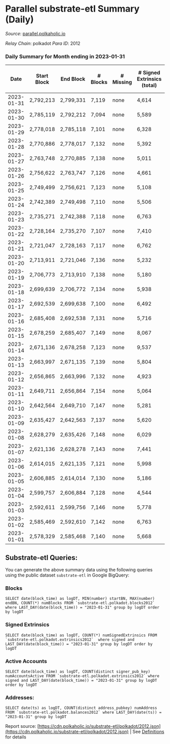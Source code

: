# Parallel substrate-etl Summary (Daily)

_Source_: [parallel.polkaholic.io](https://parallel.polkaholic.io)

*Relay Chain*: polkadot
*Para ID*: 2012



### Daily Summary for Month ending in 2023-01-31


| Date | Start Block | End Block | # Blocks | # Missing | # Signed Extrinsics (total) | # Active Accounts | # Addresses with Balances | # Events | # Transfers | # XCM Transfers In | # XCM Transfers Out |
| ---- | ----------- | --------- | -------- | --------- | --------------------------- | ----------------- | ------------------------- | -------- | ----------- | ------------------ | ------------------- |
| 2023-01-31 | 2,792,213 | 2,799,331 | 7,119 | none  | 4,614 | 298 | 46,950 | 41,290 | 1,518 ($62,459.53) | 72 ($51,379.84) | 74 ($289,427.87) |
| 2023-01-30 | 2,785,119 | 2,792,212 | 7,094 | none  | 5,589 | 412 | 46,938 | 52,863 | 2,259 ($84,168.48) | 109 ($104,614.87) | 97 ($43,626.00) |
| 2023-01-29 | 2,778,018 | 2,785,118 | 7,101 | none  | 6,328 | 472 | 46,925 | 58,091 | 2,168 ($63,515.75) | 97 ($98,927.67) | 105 ($135,807.15) |
| 2023-01-28 | 2,770,886 | 2,778,017 | 7,132 | none  | 5,392 | 419 | 46,909 | 52,495 | 2,108 ($59,230.34) | 85 ($35,526.60) | 85 ($73,645.56) |
| 2023-01-27 | 2,763,748 | 2,770,885 | 7,138 | none  | 5,011 | 412 | 46,895 | 50,684 | 2,338 ($87,795.01) | 73 ($520,812.63) | 76 ($121,699.77) |
| 2023-01-26 | 2,756,622 | 2,763,747 | 7,126 | none  | 4,661 | 399 | 46,878 | 48,209 | 2,130 ($74,328.07) | 87 ($57,608.29) | 66 ($61,680.41) |
| 2023-01-25 | 2,749,499 | 2,756,621 | 7,123 | none  | 5,108 | 414 | 46,863 | 51,647 | 2,502 ($84,033.66) | 89 ($91,578.97) | 91 ($171,893.18) |
| 2023-01-24 | 2,742,389 | 2,749,498 | 7,110 | none  | 5,506 | 471 | 46,845 | 55,006 | 2,749 ($128,067.15) | 111 ($88,949.44) | 77 ($117,870.79) |
| 2023-01-23 | 2,735,271 | 2,742,388 | 7,118 | none  | 6,763 | 460 | 46,832 | 60,870 | 2,406 ($69,080.12) | 108 ($61,673.87) | 89 ($117,105.89) |
| 2023-01-22 | 2,728,164 | 2,735,270 | 7,107 | none  | 7,410 | 412 | 46,824 | 62,554 | 2,019 ($47,691.48) | 75 ($95,314.13) | 83 ($55,853.58) |
| 2023-01-21 | 2,721,047 | 2,728,163 | 7,117 | none  | 6,762 | 466 | 46,814 | 61,057 | 2,423 ($81,939.47) | 72 ($23,644.23) | 80 ($246,498.16) |
| 2023-01-20 | 2,713,911 | 2,721,046 | 7,136 | none  | 5,232 | 411 | 46,803 | 51,815 | 1,828 ($94,300.96) | 72 ($22,848.52) | 58 ($23,180.79) |
| 2023-01-19 | 2,706,773 | 2,713,910 | 7,138 | none  | 5,180 | 361 | 46,795 | 50,381 | 1,668 ($26,388.30) | 68 ($50,543.16) | 43 ($83,197.68) |
| 2023-01-18 | 2,699,639 | 2,706,772 | 7,134 | none  | 5,938 | 426 | 46,786 | 56,243 | 2,373 ($100,228.13) | 106 ($54,611.46) | 92 ($112,206.92) |
| 2023-01-17 | 2,692,539 | 2,699,638 | 7,100 | none  | 6,492 | 562 | 46,767 | 66,914 | 3,723 ($219,422.95) | 133 ($202,142.26) | 116 ($132,510.28) |
| 2023-01-16 | 2,685,408 | 2,692,538 | 7,131 | none  | 5,716 | 386 | 46,759 | 47,898 | 2,043 ($101,301.37) | 101 ($201,852.18) | 60 ($67,209.94) |
| 2023-01-15 | 2,678,259 | 2,685,407 | 7,149 | none  | 8,067 | 435 | 46,747 | 63,964 | 3,372 ($162,862.95) | 120 ($53,966.37) | 99 ($205,140.23) |
| 2023-01-14 | 2,671,136 | 2,678,258 | 7,123 | none  | 9,537 | 595 | 46,731 | 85,006 | 5,330 ($268,909.06) | 189 ($154,332.51) | 190 ($261,330.00) |
| 2023-01-13 | 2,663,997 | 2,671,135 | 7,139 | none  | 5,804 | 478 | 46,712 | 58,121 | 2,897 ($131,708.83) | 140 ($48,119.82) | 93 ($1,268,913.37) |
| 2023-01-12 | 2,656,865 | 2,663,996 | 7,132 | none  | 4,923 | 491 | 46,671 | 54,047 | 2,782 ($74,295.69) | 141 ($268,460.34) | 131 ($103,609.23) |
| 2023-01-11 | 2,649,711 | 2,656,864 | 7,154 | none  | 5,064 | 427 | 46,638 | 53,900 | 2,687 ($66,023.19) | 145 ($72,157.03) | 103 ($40,765.04) |
| 2023-01-10 | 2,642,564 | 2,649,710 | 7,147 | none  | 5,281 | 408 | 46,619 | 52,758 | 2,057 ($58,228.62) | 118 ($45,132.11) | 118 ($141,208.51) |
| 2023-01-09 | 2,635,427 | 2,642,563 | 7,137 | none  | 5,620 | 496 | 46,605 | 58,036 | 2,591 ($64,672.26) | 153 ($139,103.49) | 153 ($227,739.07) |
| 2023-01-08 | 2,628,279 | 2,635,426 | 7,148 | none  | 6,029 | 446 | 46,590 | 59,426 | 2,514 ($74,323.17) | 145 ($97,404.02) | 122 ($153,395.64) |
| 2023-01-07 | 2,621,136 | 2,628,278 | 7,143 | none  | 7,441 | 396 | 46,574 | 68,189 | 4,153 ($196,119.72) | 188 ($53,019.51) | 192 ($60,058.94) |
| 2023-01-06 | 2,614,015 | 2,621,135 | 7,121 | none  | 5,998 | 449 | 46,558 | 63,162 | 4,675 ($156,656.82) | 188 ($187,120.31) | 157 ($45,166.46) |
| 2023-01-05 | 2,606,885 | 2,614,014 | 7,130 | none  | 5,186 | 381 | 46,541 | 53,054 | 2,357 ($45,757.71) | 91 ($109,137.53) | 72 ($140,814.65) |
| 2023-01-04 | 2,599,757 | 2,606,884 | 7,128 | none  | 4,544 | 403 | 46,523 | 48,927 | 1,992 ($47,661.11) | 99 ($73,409.52) | 74 ($28,546.71) |
| 2023-01-03 | 2,592,611 | 2,599,756 | 7,146 | none  | 5,778 | 433 | 46,515 | 57,425 | 2,642 ($74,112.12) | 109 ($30,533.66) | 78 ($101,617.25) |
| 2023-01-02 | 2,585,469 | 2,592,610 | 7,142 | none  | 6,763 | 455 | 46,505 | 64,955 | 3,284 ($175,110.05) | 104 ($31,202.14) | 88 ($138,570.53) |
| 2023-01-01 | 2,578,329 | 2,585,468 | 7,140 | none  | 5,668 | 354 | 46,497 | 53,747 | 1,575 ($20,266.82) | 84 ($189,542.37) | 74 ($60,928.65) |

## Substrate-etl Queries:
You can generate the above summary data using the following queries using the public dataset `substrate-etl` in Google BigQuery:


### Blocks
```
SELECT date(block_time) as logDT, MIN(number) startBN, MAX(number) endBN, COUNT(*) numBlocks FROM `substrate-etl.polkadot.blocks2012`  where LAST_DAY(date(block_time)) = "2023-01-31" group by logDT order by logDT
```


### Signed Extrinsics
```
SELECT date(block_time) as logDT, COUNT(*) numSignedExtrinsics FROM `substrate-etl.polkadot.extrinsics2012`  where signed and LAST_DAY(date(block_time)) = "2023-01-31" group by logDT order by logDT
```


### Active Accounts
```
SELECT date(block_time) as logDT, COUNT(distinct signer_pub_key) numAccountsActive FROM `substrate-etl.polkadot.extrinsics2012` where signed and LAST_DAY(date(block_time)) = "2023-01-31" group by logDT order by logDT
```


### Addresses:
```
SELECT date(ts) as logDT, COUNT(distinct address_pubkey) numAddress FROM `substrate-etl.polkadot.balances2012` where LAST_DAY(date(ts)) = "2023-01-31" group by logDT
```



Report source: [https://cdn.polkaholic.io/substrate-etl/polkadot/2012.json](https://cdn.polkaholic.io/substrate-etl/polkadot/2012.json) | See [Definitions](/DEFINITIONS.md) for details
